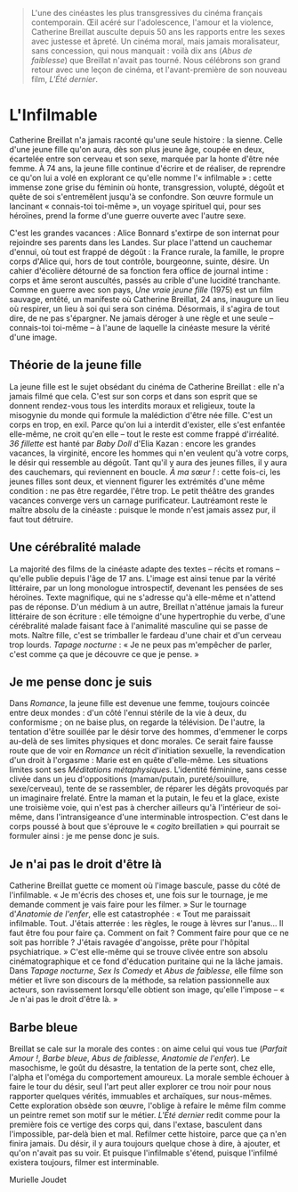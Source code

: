 > L'une des cinéastes les plus transgressives du cinéma français contemporain. Œil acéré sur l'adolescence, l'amour et la violence, Catherine Breillat ausculte depuis 50 ans les rapports entre les sexes avec justesse et âpreté. Un cinéma moral, mais jamais moralisateur, sans concession, qui nous manquait : voilà dix ans (_Abus de faiblesse_) que Breillat n'avait pas tourné. Nous célébrons son grand retour avec une leçon de cinéma, et l'avant-première de son nouveau film, _L'Été dernier_.

# L'Infilmable

Catherine Breillat n'a jamais raconté qu'une seule histoire : la sienne. Celle d'une jeune fille qu'on aura, dès son plus jeune âge, coupée en deux, écartelée entre son cerveau et son sexe, marquée par la honte d'être née femme. À 74 ans, la jeune fille continue d'écrire et de réaliser, de reprendre ce qu'on lui a volé en explorant ce qu'elle nomme l'« infilmable » : cette immense zone grise du féminin où honte, transgression, volupté, dégoût et quête de soi s'entremêlent jusqu'à se confondre. Son œuvre formule un lancinant « connais-toi toi-même », un voyage spirituel qui, pour ses héroïnes, prend la forme d'une guerre ouverte avec l'autre sexe.

C'est les grandes vacances : Alice Bonnard s'extirpe de son internat pour rejoindre ses parents dans les Landes. Sur place l'attend un cauchemar d'ennui, où tout est frappé de dégoût : la France rurale, la famille, le propre corps d'Alice qui, hors de tout contrôle, bourgeonne, suinte, désire. Un cahier d'écolière détourné de sa fonction fera office de journal intime : corps et âme seront auscultés, passés au crible d'une lucidité tranchante. Comme en guerre avec son pays, _Une vraie jeune fille_ (1975) est un film sauvage, entêté, un manifeste où Catherine Breillat, 24 ans, inaugure un lieu où respirer, un lieu à soi qui sera son cinéma. Désormais, il s'agira de tout dire, de ne pas s'épargner. Ne jamais déroger à une règle et une seule – connais-toi toi-même – à l'aune de laquelle la cinéaste mesure la vérité d'une image.

## Théorie de la jeune fille

La jeune fille est le sujet obsédant du cinéma de Catherine Breillat : elle n'a jamais filmé que cela. C'est sur son corps et dans son esprit que se donnent rendez-vous tous les interdits moraux et religieux, toute la misogynie du monde qui formule la malédiction d'être née fille. C'est un corps en trop, en exil. Parce qu'on lui a interdit d'exister, elle s'est enfantée elle-même, ne croit qu'en elle – tout le reste est comme frappé d'irréalité. _36 fillette_ est hanté par _Baby Doll_ d'Elia Kazan : encore les grandes vacances, la virginité, encore les hommes qui n'en veulent qu'à votre corps, le désir qui ressemble au dégoût. Tant qu'il y aura des jeunes filles, il y aura des cauchemars, qui reviennent en boucle. _À ma sœur !_ : cette fois-ci, les jeunes filles sont deux, et viennent figurer les extrémités d'une même condition : ne pas être regardée, l'être trop. Le petit théâtre des grandes vacances converge vers un carnage purificateur. Lautréamont reste le maître absolu de la cinéaste : puisque le monde n'est jamais assez pur, il faut tout détruire.

## Une cérébralité malade

La majorité des films de la cinéaste adapte des textes – récits et romans – qu'elle publie depuis l'âge de 17 ans. L'image est ainsi tenue par la vérité littéraire, par un long monologue introspectif, devenant les pensées de ses héroïnes. Texte magnifique, qui ne s'adresse qu'à elle-même et n'attend pas de réponse. D'un médium à un autre, Breillat n'atténue jamais la fureur littéraire de son écriture : elle témoigne d'une hypertrophie du verbe, d'une cérébralité malade faisant face à l'animalité masculine qui se passe de mots. Naître fille, c'est se trimballer le fardeau d'une chair et d'un cerveau trop lourds. _Tapage nocturne_ : « Je ne peux pas m'empêcher de parler, c'est comme ça que je découvre ce que je pense. »

## Je me pense donc je suis

Dans _Romance_, la jeune fille est devenue une femme, toujours coincée entre deux mondes : d'un côté l'ennui stérile de la vie à deux, du conformisme ; on ne baise plus, on regarde la télévision. De l'autre, la tentation d'être souillée par le désir torve des hommes, d'emmener le corps au-delà de ses limites physiques et donc morales. Ce serait faire fausse route que de voir en _Romance_ un récit d'initiation sexuelle, la revendication d'un droit à l'orgasme : Marie est en quête d'elle-même. Les situations limites sont ses _Méditations métaphysiques_. L'identité féminine, sans cesse clivée dans un jeu d'oppositions (maman/putain, pureté/souillure, sexe/cerveau), tente de se rassembler, de réparer les dégâts provoqués par un imaginaire frelaté. Entre la maman et la putain, le feu et la glace, existe une troisième voie, qui n'est pas à chercher ailleurs qu'à l'intérieur de soi-même, dans l'intransigeance d'une interminable introspection. C'est dans le corps poussé à bout que s'éprouve le « _cogito_ breillatien » qui pourrait se formuler ainsi : je me pense donc je suis.

## Je n'ai pas le droit d'être là

Catherine Breillat guette ce moment où l'image bascule, passe du côté de l'infilmable. « Je m'écris des choses et, une fois sur le tournage, je me demande comment je vais faire pour les filmer. » Sur le tournage d'_Anatomie de l'enfer_, elle est catastrophée : « Tout me paraissait infilmable. Tout. J'étais atterrée : les règles, le rouge à lèvres sur l'anus... Il faut être fou pour faire ça. Comment on fait ? Comment faire pour que ce ne soit pas horrible ? J'étais ravagée d'angoisse, prête pour l'hôpital psychiatrique. » C'est elle-même qui se trouve clivée entre son absolu cinématographique et ce fond d'éducation puritaine qui ne la lâche jamais. Dans _Tapage nocturne_, _Sex Is Comedy_ et _Abus de faiblesse_, elle filme son métier et livre son discours de la méthode, sa relation passionnelle aux acteurs, son ravissement lorsqu'elle obtient son image, qu'elle l'impose – « Je n'ai pas le droit d'être là. »

## Barbe bleue

Breillat se cale sur la morale des contes : on aime celui qui vous tue (_Parfait Amour !_, _Barbe bleue_, _Abus de faiblesse_, _Anatomie de l'enfer_). Le masochisme, le goût du désastre, la tentation de la perte sont, chez elle, l'alpha et l'oméga du comportement amoureux. La morale semble échouer à faire le tour du désir, seul l'art peut aller explorer ce trou noir pour nous rapporter quelques vérités, immuables et archaïques, sur nous-mêmes. Cette exploration obsède son œuvre, l'oblige à refaire le même film comme un peintre remet son motif sur le métier. _L'Été dernier_ redit comme pour la première fois ce vertige des corps qui, dans l'extase, basculent dans l'impossible, par-delà bien et mal. Refilmer cette histoire, parce que ça n'en finira jamais. Du désir, il y aura toujours quelque chose à dire, à ajouter, et qu'on n'avait pas su voir. Et puisque l'infilmable s'étend, puisque l'infilmé existera toujours, filmer est interminable.

Murielle Joudet
